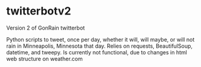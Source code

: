 # twitterbotv2

Version 2 of GonRain twitterbot

Python scripts to tweet, once per day, whether it will, will maybe, or will not rain in Minneapolis, Minnesota that day. 
Relies on requests, BeautifulSoup, datetime, and tweepy. Is currently not functional, due to changes in html web structure on weather.com
